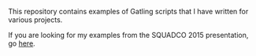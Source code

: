 This repository contains examples of Gatling scripts that I have written for various projects.

If you are looking for my examples from the SQUADCO 2015 presentation, go [here](https://github.com/abaird/gatling_examples/blob/master/user-files/simulations/pizza/Pizzerrias.scala).
